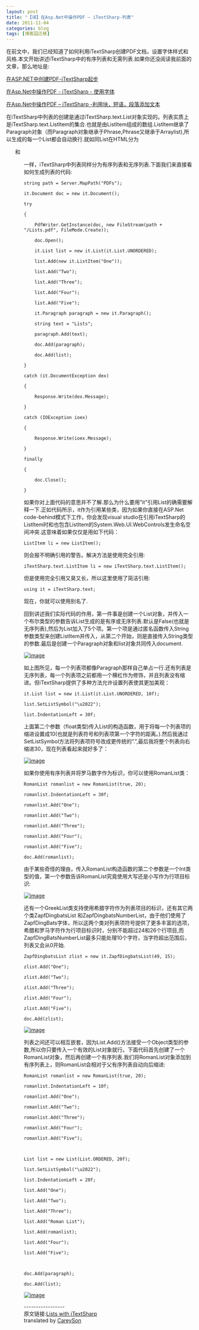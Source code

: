 ```yaml
---
layout: post
title: "【译】在Asp.Net中操作PDF – iTextSharp-列表"
date: 2011-11-04
categories: blog
tags: [博客园迁移]
---
```


在前文中，我们已经知道了如何利用iTextSharp创建PDF文档，设置字体样式和风格.本文开始讲述iTextSharp中的有序列表和无需列表.如果你还没阅读我前面的文章，那么地址是:

[在ASP.NET中创建PDF-iTextSharp起步](http://www.cnblogs.com/CareySon/archive/2011/11/02/2233174.html)

[在Asp.Net中操作PDF - iTextSharp - 使用字体](http://www.cnblogs.com/CareySon/archive/2011/11/03/2234342.html)

[在Asp.Net中操作PDF – iTextSharp -利用块，短语，段落添加文本](http://www.cnblogs.com/CareySon/archive/2011/11/03/2234625.html)

在iTextSharp中列表的创建是通过iTextSharp.text.List对象实现的。列表实质上是iTextSharp.text.ListItem的集合.也就是由ListItem组成的数组.ListItem继承了Paragraph对象（而Paragraph对象继承于Phrase,Phrase又继承于Arraylist\),所以生成的每一个List都会自动换行.就如同List在HTML分为<ul>和<ol>一样，iTextSharp中列表同样分为有序列表和无序列表.下面我们来直接看如何生成列表的代码:
    
    
    string path = Server.MapPath("PDFs");
     
    it.Document doc = new it.Document();
     
    try
     
    {
     
        PdfWriter.GetInstance(doc, new FileStream(path + "/Lists.pdf", FileMode.Create));
     
        doc.Open();
     
        it.List list = new it.List(it.List.UNORDERED);
     
        list.Add(new it.ListItem("One"));
     
        list.Add("Two");
     
        list.Add("Three");
     
        list.Add("Four");
     
        list.Add("Five");
     
        it.Paragraph paragraph = new it.Paragraph();
     
        string text = "Lists";
     
        paragraph.Add(text);
     
        doc.Add(paragraph);
     
        doc.Add(list);
     
    }
     
    catch (it.DocumentException dex)
     
    {
     
        Response.Write(dex.Message);
     
    }
     
    catch (IOException ioex)
     
    {
     
        Response.Write(ioex.Message);
     
    }
     
    finally
     
    {
     
        doc.Close();
     
    }

如果你对上面代码的意思并不了解.那么为什么要用”it"引用List的确需要解释一下.正如代码所示，it作为引用某些类，因为如果你直接在ASP.Net code-behind模式下工作，你会发现visual studio在引用iTextSharp的ListItem时和也包含ListItem的System.Web.UI.WebControls发生命名空间冲突.这意味着如果仅仅是用如下代码：
    
    
    ListItem li = new ListItem();

则会报不明确引用的警告。解决方法是使用完全引用:
    
    
    iTextSharp.text.ListItem li = new iTextSharp.text.ListItem();

但是使用完全引用又臭又长，所以这里使用了简洁引用:
    
    
    using it = iTextSharp.text;

现在，你就可以使用别名了.

回到讲述我们实际代码的作用，第一件事是创建一个List对象，并传入一个布尔类型的参数告诉List生成的是有序或无序列表.默认是False\(也就是无序列表\),然后为List加入了5个项。第一个项是通过匿名函数传入String参数类型来创建ListItem并传入，从第二个开始，则是直接传入String类型的参数.最后是创建一个Paragraph对象和list对象共同传入document.

[![image](https://cdn.jsdelivr.net/gh/careyson/careyson.github.io@main/assets/images/2011-11-04-asp-net-pdf-itextsharp/asp-net-pdf-itextsharp-201111041111177893.gif)](http://images.cnblogs.com/cnblogs_com/CareySon/201111/201111041111169105.gif)

如上图所见，每一个列表项都像Paragraph那样自己单占一行.还有列表是无序列表，每一个列表项之前都用一个横杠作为修饰，并且列表没有缩进。但iTextSharp提供了多种方法允许设置列表使其更加美观：
    
    
    it.List list = new it.List(it.List.UNORDERED, 10f);
     
    list.SetListSymbol("\u2022");
     
    list.IndentationLeft = 30f;

上面第二个参数（float类型\)传入List的构造函数，用于将每一个列表项的缩进设置成10\(也就是列表符号和列表项第一个字符的距离。\).然后我通过SetListSymbol方法将列表项符号改成更传统的”.”,最后我将整个列表向右缩进30，现在列表看起来就好多了：

[![image](https://cdn.jsdelivr.net/gh/careyson/careyson.github.io@main/assets/images/2011-11-04-asp-net-pdf-itextsharp/asp-net-pdf-itextsharp-201111041111188251.gif)](http://images.cnblogs.com/cnblogs_com/CareySon/201111/201111041111182254.gif)

如果你使用有序列表并将罗马数字作为标识，你可以使用RomanList类：
    
    
    RomanList romanlist = new RomanList(true, 20);
     
    romanlist.IndentationLeft = 30f;
     
    romanlist.Add("One");
     
    romanlist.Add("Two");
     
    romanlist.Add("Three");
     
    romanlist.Add("Four");
     
    romanlist.Add("Five");
     
    doc.Add(romanlist);

由于某些奇怪的理由，传入RomanList构造函数的第二个参数是一个Int类型的值，第一个参数告诉RomanList究竟使用大写还是小写作为行项目标识:

[![image](https://cdn.jsdelivr.net/gh/careyson/careyson.github.io@main/assets/images/2011-11-04-asp-net-pdf-itextsharp/asp-net-pdf-itextsharp-201111041111207006.gif)](http://images.cnblogs.com/cnblogs_com/CareySon/201111/201111041111197628.gif)

还有一个GreekList类支持使用希腊字符作为列表项目的标识，还有其它两个类ZapfDingbatsList 和ZapfDingbatsNumberList，由于他们使用了ZapfDingBats字体，所以这两个类对列表项符号提供了更多丰富的选项，希腊和罗马字符作为行项目标识时，分别不能超过24和26个行项目,而ZapfDingBatsNumberList最多只能处理10个字符，当字符超出范围后，列表又会从0开始.
    
    
    ZapfDingbatsList zlist = new it.ZapfDingbatsList(49, 15);
     
    zlist.Add("One");
     
    zlist.Add("Two");
     
    zlist.Add("Three");
     
    zlist.Add("Four");
     
    zlist.Add("Five");
     
    doc.Add(zlist);

[![image](https://cdn.jsdelivr.net/gh/careyson/careyson.github.io@main/assets/images/2011-11-04-asp-net-pdf-itextsharp/asp-net-pdf-itextsharp-20111104111122952.gif)](http://images.cnblogs.com/cnblogs_com/CareySon/201111/201111041111218543.gif)

列表之间还可以相互嵌套，因为List.Add\(\)方法接受一个Object类型的参数,所以你只要传入一个有效的List对象就行。下面代码首先创建了一个RomanList对象，然后再创建一个有序列表.我们将RomanList对象添加到有序列表上，则RomanList会相对于父有序列表自动向后缩进:
    
    
    RomanList romanlist = new RomanList(true, 20);
     
    romanlist.IndentationLeft = 10f;
     
    romanlist.Add("One");
     
    romanlist.Add("Two");
     
    romanlist.Add("Three");
     
    romanlist.Add("Four");
     
    romanlist.Add("Five");
     
     
     
    List list = new List(List.ORDERED, 20f);
     
    list.SetListSymbol("\u2022");
     
    list.IndentationLeft = 20f;
     
    list.Add("One");
     
    list.Add("Two");
     
    list.Add("Three");
     
    list.Add("Roman List");
     
    list.Add(romanlist);
     
    list.Add("Four");
     
    list.Add("Five");
     
     
     
    doc.Add(paragraph);
     
    doc.Add(list);

[![image](https://cdn.jsdelivr.net/gh/careyson/careyson.github.io@main/assets/images/2011-11-04-asp-net-pdf-itextsharp/asp-net-pdf-itextsharp-201111041111243753.gif)](http://images.cnblogs.com/cnblogs_com/CareySon/201111/201111041111234441.gif)

  
\-----------------   
原文链接:[Lists with iTextSharp](http://www.mikesdotnetting.com/Article/83/Lists-with-iTextSharp)   
translated by [CareySon](http://www.cnblogs.com/careyson)
